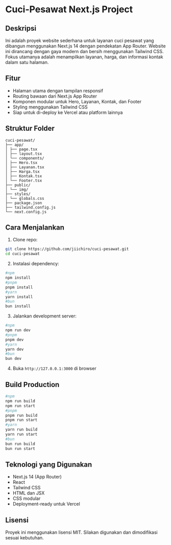 # Cuci-Pesawat Next.js Project

## Deskripsi

Ini adalah proyek website sederhana untuk layanan cuci pesawat yang dibangun menggunakan Next.js 14 dengan pendekatan App Router. Website ini dirancang dengan gaya modern dan bersih menggunakan Tailwind CSS. Fokus utamanya adalah menampilkan layanan, harga, dan informasi kontak dalam satu halaman.

## Fitur

- Halaman utama dengan tampilan responsif
- Routing bawaan dari Next.js App Router
- Komponen modular untuk Hero, Layanan, Kontak, dan Footer
- Styling menggunakan Tailwind CSS
- Siap untuk di-deploy ke Vercel atau platform lainnya

## Struktur Folder
```
cuci-pesawat/
├── app/
│ ├── page.tsx
│ ├── layout.tsx
│ └── components/
│ ├── Hero.tsx
│ ├── Layanan.tsx
│ ├── Harga.tsx
│ ├── Kontak.tsx
│ └── Footer.tsx
├── public/
│ └── img/
├── styles/
│ └── globals.css
├── package.json
├── tailwind.config.js
└── next.config.js
```
## Cara Menjalankan

1. Clone repo:
```bash
git clone https://github.com/jiichiro/cuci-pesawat.git
cd cuci-pesawat
```

2. Instalasi dependency:
```bash
#npm
npm install
#pnpm
pnpm install
#yarn
yarn install
#bun
bun install
```

3. Jalankan development server:
```bash
#npm
npm run dev
#pnpm
pnpm dev
#yarn
yarn dev
#bun
bun dev
```

4. Buka `http://127.0.0.1:3000` di browser

## Build Production

```bash
#npm
npm run build
npm run start
#pnpm
pnpm run build
pnpm run start
#yarn
yarn run build
yarn run start
#bun
bun run build
bun run start
```

## Teknologi yang Digunakan

- Next.js 14 (App Router)
- React
- Tailwind CSS
- HTML dan JSX
- CSS modular
- Deployment-ready untuk Vercel

## Lisensi
Proyek ini menggunakan lisensi MIT. Silakan digunakan dan dimodifikasi sesuai kebutuhan.